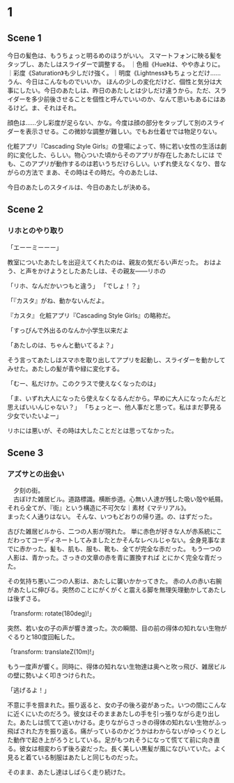 # 1

## Scene 1

今日の髪色は、もうちょっと明るめのほうがいい。
スマートフォンに映る髪をタップし、あたしはスライダーで調整する。
｜色相《Hue》は、やや赤よりに。｜彩度《Saturation》も少しだけ強く。｜明度《Lightness》もちょっとだけ……うん、今日はこんなものでいいか。
ほんの少しの変化だけど、個性と気分は大事にしたい。今日のあたしは、昨日のあたしとは少しだけ違うから。ただ、スライダーを多少前後させることを個性と呼んでいいのか、なんて思いもあるにはあるけど。ま、それはそれ。

顔色は……少し彩度が足らない、かな。今度は顔の部分をタップして別のスライダーを表示させる。この微妙な調整が難しい。でもお仕着せでは物足りない。


化粧アプリ『Cascading Style Girls』の登場によって、特に若い女性の生活は劇的に変化した、らしい。物心ついた頃からそのアプリが存在したあたしには
でも、このアプリが動作するのは若いうちだけらしい。いずれ使えなくなり、昔ながらの方法で
まあ、その時はその時だ。今のあたしは、

今日のあたしのスタイルは、今日のあたしが決める。

## Scene 2

### リホとのやり取り

「エーーミーーー」

教室についたあたしを出迎えてくれたのは、親友の気だるい声だった。
おはよう、と声をかけようとしたあたしは、その親友――リホの

「リホ、なんだかいつもと違う」
「でしょ！？」

「『カスタ』がね、動かないんだよ。

『カスタ』
化粧アプリ『Cascading Style Girls』の略称だ。

「すっぴんで外出るのなんか小学生以来だよ

「あたしのは、ちゃんと動いてるよ？」

そう言ってあたしはスマホを取り出してアプリを起動し、スライダーを動かしてみせた。あたしの髪が青や緑に変化する。

「むー、私だけか。このクラスで使えなくなったのは」

「ま、いずれ大人になったら使えなくなるんだから。早めに大人になったんだと思えばいいんじゃない？」
「ちょっとー、他人事だと思って。私はまだ夢見る少女でいたいよー」



リホには悪いが、その時は大したことだとは思ってなかった。

## Scene 3

### アズサとの出会い

　夕刻の街。  
　古ぼけた雑居ビル。道路標識。横断歩道。心無い人達が残した吸い殻や紙屑。それら全てが、『街』という構造に不可欠な｜素材《マテリアル》。  
まったく人通りはない。
そんな、いつもどおりの帰り道。の、はずだった。

古びた雑居ビルから、二つの人影が現れた。
単に赤色が好きな人が赤系統にこだわってコーディネートしてみましたとかそんなレベルじゃない。全身見事なまでに赤かった。髪も、肌も、服も、靴も、全てが完全な赤だった。
もう一つの人影は、青かった。さっきの文章の赤を青に置換すれば
とにかく完全な青だった。

その気持ち悪い二つの人影は、あたしに襲いかかってきた。
赤の人の赤い右腕があたしに伸びる。突然のことにがくがくと震える脚を無理矢理動かしてあたしは後ずさる。


「transform: rotate(180deg)!」

突然、若い女の子の声が響き渡った。次の瞬間、目の前の得体の知れない生物がぐるりと180度回転した。

「transform: translateZ(10m)!」

もう一度声が響く。同時に、得体の知れない生物達は奥へと吹っ飛び、雑居ビルの壁に勢いよく叩きつけられた。

「逃げるよ！」

不意に手を掴まれた。振り返ると、女の子の後ろ姿があった。いつの間にこんなに近くにいたのだろう。彼女はそのままあたしの手を引っ張りながら走り出した。あたしは慌てて追いかける。走りながらさっきの得体の知れない生物がふっ飛ばされた方を振り返る。痛がっているのかどうかはわからないがゆっくりとした動作で起き上がろうとしている。足がもつれそうになって慌てて前に向き直る。彼女は相変わらず後ろ姿だった。長く美しい黒髪が風になびいていた。よく見ると着ている制服はあたしと同じものだった。

そのまま、あたし達はしばらく走り続けた。
<!--stackedit_data:
eyJoaXN0b3J5IjpbMTA1ODUxNDMyMSwtMTk4NjQ0NDk3MiwxND
Q2Mjc2OTk5LC03Nzk5MjEwNDAsLTgxMTk0MDkyNiwyNTI5OTM1
MjAsLTQ2ODM5MTA4OCwtMTMxODAwMTMyNiwtNjU0MDc5NzQsMT
c2MTExNjYzMywtMTY2NzYwMDUyMSwtMTEyNDAwODkxOF19
-->